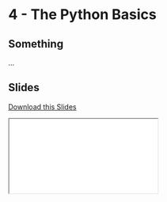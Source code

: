 # <strong>4</strong> - <i class="fab fa-python"></i> The Python Basics

## Something

...

## Slides

<a
    class="custom-button custom-download-button" href="../../pdfs/04_python_basics/templates.pdf" download> <i class="fas fa-download"></i> Download this Slides
</a>

<iframe
  class="custom-pdf-frame"
  src="../../pdfs/04_python_basics/templates.pdf">
</iframe>
